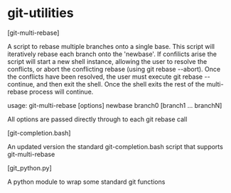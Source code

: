 git-utilities
================


[git-multi-rebase]

A script to rebase multiple branches onto a single base.  This script will iteratively rebase each branch onto the 'newbase'.  If confilicts arise the script will start a new shell instance, allowing the user to resolve the conflicts, or abort the conflicting rebase (using git rebase --abort).  Once the conflicts have been resolved, the user must execute git rebase --continue, and then exit the shell.  Once the shell exits the rest of the multi-rebase process will continue.  

usage: git-multi-rebase [options] newbase branch0 [branch1 ... branchN]

All options are passed directly through to each git rebase call

[git-completion.bash]

An updated version the standard git-completion.bash script that supports git-multi-rebase

[git_python.py]

A python module to wrap some standard git functions
